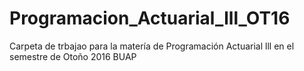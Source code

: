 # Programacion_Actuarial_lll_OT16
Carpeta de trbajao para la matería de Programación Actuarial lll en el semestre de Otoño 2016 BUAP
